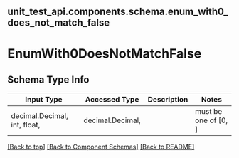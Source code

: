 <a name="top"></a>
## unit_test_api.components.schema.enum_with0_does_not_match_false
# EnumWith0DoesNotMatchFalse

## Schema Type Info
Input Type | Accessed Type | Description | Notes
------------ | ------------- | ------------- | -------------
decimal.Decimal, int, float,  | decimal.Decimal,  |  | must be one of [0, ]

[[Back to top]](#top) [[Back to Component Schemas]](../../../README.md#Component-Schemas) [[Back to README]](../../../README.md)
